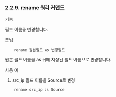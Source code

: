 ### 2.2.9. rename 쿼리 커맨드


기능

필드 이름을 변경합니다.

문법

~~~
	rename 원본필드 as 변경필드
~~~

원본 필드 이름을 as 뒤에 지정된 필드 이름으로 변경합니다.

사용 예

1) src_ip 필드 이름을 Source로 변경

~~~
	rename src_ip as Source
~~~

